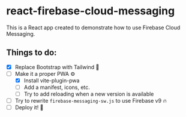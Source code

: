 # react-firebase-cloud-messaging

This is a React app created to demonstrate how to use Firebase Cloud Messaging.

## Things to do:

- [x] Replace Bootstrap with Tailwind 💅
- [ ] Make it a proper PWA ⚙️
  - [x] Install vite-plugin-pwa
  - [ ] Add a manifest, icons, etc.
  - [ ] Try to add reloading when a new version is available
- [ ] Try to rewrite `firebase-messaging-sw.js` to use Firebase v9 🔥
- [ ] Deploy it! 🚀
